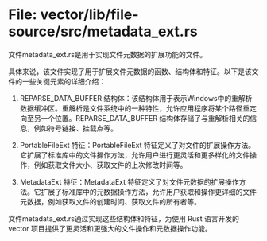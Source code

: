 # File: vector/lib/file-source/src/metadata_ext.rs

文件metadata_ext.rs是用于实现文件元数据的扩展功能的文件。

具体来说，该文件实现了用于扩展文件元数据的函数、结构体和特征。以下是该文件的一些关键元素的详细介绍：

1. REPARSE_DATA_BUFFER 结构体：该结构体用于表示Windows中的重解析数据缓冲区。重解析是文件系统中的一种特性，允许应用程序将某个路径重定向至另一个位置。REPARSE_DATA_BUFFER 结构体存储了与重解析相关的信息，例如符号链接、挂载点等。

2. PortableFileExt 特征：PortableFileExt 特征定义了对文件的扩展操作方法。它扩展了标准库中的文件操作方法，允许用户进行更灵活和更多样化的文件操作，例如获取文件大小、获取文件的上次修改时间等。

3. MetadataExt 特征：MetadataExt 特征定义了对文件元数据的扩展操作方法。它扩展了标准库中的元数据操作方法，允许用户获取和操作更详细的文件元数据，例如获取文件的创建时间、获取文件的所有者等。

文件metadata_ext.rs通过实现这些结构体和特征，为使用 Rust 语言开发的 vector 项目提供了更灵活和更强大的文件操作和元数据操作功能。

